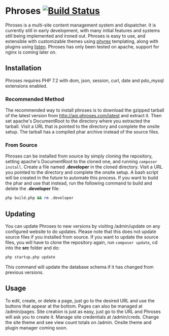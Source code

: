 # Phroses [![Build Status](https://travis-ci.org/cythral/phroses.svg?branch=master)](https://travis-ci.org/cythral/phroses)
Phroses is a multi-site content management system and dispatcher.  It is currently still in early development, with many initial features and systems still being implemented and ironed out. Phroses is easy to use, and extensible with customizable themes using [phyrex](https://github.com/cythral/phyrex) templating, along with plugins using [listen](https://github.com/cythral/listen).  Phroses has only been tested on apache, support for nginx is coming later on. 

## Installation
Phroses requires PHP 7.2 with dom, json, session, curl, date and pdo_mysql extensions enabled.

### Recommended Method
The recommended way to install phroses is to download the gzipped tarball of the latest version from http://api.phroses.com/latest and extract it. Then set apache's DocumentRoot to the directory where you extracted the tarball.  Visit a URL that is pointed to the directory and complete the onsite setup. The tarball has a compiled phar archive instead of the source files.


### From Source
Phroses can be installed from source by simply cloning the repository, setting apache's DocumentRoot to the cloned one, and running ```composer install```. Create a file named **.developer** in the cloned directory. Visit a URL you pointed to the directory and complete the onsite setup.  A bash script will be created in the future to automate this process.  If you want to build the phar and use that instead, run the following command to build and delete the **.developer** file:

```bash
php build.php && rm .developer
```

## Updating
You can update Phroses to new versions by visiting /admin/update on any configured website to do updates.  Please note that this does not update source files if you installed from source.  If you want to update the source files, you will have to clone the repository again, run ```composer update```, cd into the **src** folder and do:

```bash
php startup.php update
```
This command will update the database schema if it has changed from previous versions.

## Usage
To edit, create, or delete a page, just go to the desired URL and use the buttons that appear at the bottom.  Pages can also be managed at /admin/pages.  Site creation is just as easy, just go to the URL and Phroses will ask you to create it.  Manage site credentials at /admin/creds.  Change the site theme and see view count totals on /admin.  Onsite theme and plugin manager coming soon.